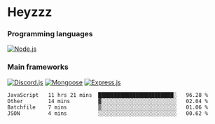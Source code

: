 # Heyzzz  

### Programming languages  

[![Node.js](https://img.shields.io/badge/-Node.js-262626?style=for-the-badge)](https://nodejs.org/ru)

### Main frameworks

[![Discord.js](https://img.shields.io/badge/-Discord.js-262626?style=for-the-badge)](https://www.npmjs.com/package/discord.js) [![Mongoose](https://img.shields.io/badge/-Mongoose-262626?style=for-the-badge)](https://www.npmjs.com/package/mongoose) [![Express.js](https://img.shields.io/badge/-Express.js-262626?style=for-the-badge)](https://www.npmjs.com/package/express)
<!--START_SECTION:waka-->
```text
JavaScript   11 hrs 21 mins  ████████████████████████░   96.28 % 
Other        14 mins         ▓░░░░░░░░░░░░░░░░░░░░░░░░   02.04 % 
Batchfile    7 mins          ▒░░░░░░░░░░░░░░░░░░░░░░░░   01.06 % 
JSON         4 mins          ░░░░░░░░░░░░░░░░░░░░░░░░░   00.62 % 
```
<!--END_SECTION:waka-->
